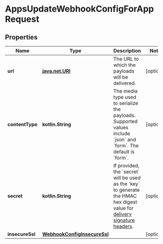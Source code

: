 
# AppsUpdateWebhookConfigForAppRequest

## Properties
Name | Type | Description | Notes
------------ | ------------- | ------------- | -------------
**url** | [**java.net.URI**](java.net.URI.md) | The URL to which the payloads will be delivered. |  [optional]
**contentType** | **kotlin.String** | The media type used to serialize the payloads. Supported values include &#x60;json&#x60; and &#x60;form&#x60;. The default is &#x60;form&#x60;. |  [optional]
**secret** | **kotlin.String** | If provided, the &#x60;secret&#x60; will be used as the &#x60;key&#x60; to generate the HMAC hex digest value for [delivery signature headers](https://docs.github.com/webhooks/event-payloads/#delivery-headers). |  [optional]
**insecureSsl** | [**WebhookConfigInsecureSsl**](WebhookConfigInsecureSsl.md) |  |  [optional]



